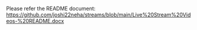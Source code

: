 Please refer the README document: https://github.com/joshi22neha/streams/blob/main/Live%20Stream%20Videos-%20README.docx
